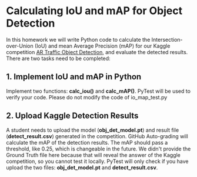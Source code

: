 # Calculating IoU and mAP for Object Detection

In this homework we will write Python code to calculate the Intersection-over-Union (IoU) and mean Average Precision (mAP) for our Kaggle competition [AR Traffic Object Detection](https://www.kaggle.com/datasets/kuantinglai/ar-traffic-objects), and evaluate the detected results. 
There are two tasks need to be completed:

## 1. Implement IoU and mAP in Python

Implement two functions: **calc_iou()** and **calc_mAP()**. PyTest will be used to verify your code. Please do not modify the code of io_map_test.py


## 2. Upload Kaggle Detection Results

A student needs to upload the model (**obj_det_model.pt**) and result file (**detect_result.csv**) generated in the competition. 
GitHub Auto-grading will calculate the mAP of the detection results. The mAP should pass a threshold, like 0.25, which is changeable in the future. 
We didn't provide the Ground Truth file here because that will reveal the answer of the Kaggle competition, so you cannot test it locally.
PyTest will only check if you have upload the two files: **obj_det_model.pt** and **detect_result.csv**.
